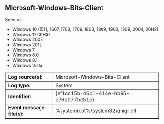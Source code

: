 ## Microsoft-Windows-Bits-Client

Seen on:
* Windows 10 (1511, 1607, 1703, 1709, 1803, 1809, 1903, 1909, 2004, 20H2)
* Windows 11 (21H2)
* Windows 2008
* Windows 2012
* Windows 7
* Windows 8.0
* Windows 8.1
* Windows Vista

<table border="1" class="docutils">
  <tbody>
    <tr>
      <td><b>Log source(s):</b></td>
      <td>Microsoft-Windows-Bits-Client</td>
    </tr>
    <tr>
      <td><b>Log type:</b></td>
      <td>System</td>
    </tr>
    <tr>
      <td><b>Identifier:</b></td>
      <td>{ef1cc15b-46c1-414e-bb95-e76b077bd51e}</td>
    </tr>
    <tr>
      <td><b>Event message file(s):</b></td>
      <td>%systemroot%\system32\qmgr.dll</td>
    </tr>
  </tbody>
</table>

&nbsp;

